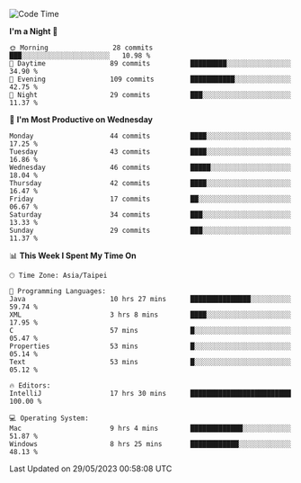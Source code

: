 <!--START_SECTION:waka-->
![Code Time](http://img.shields.io/badge/Code%20Time-102%20hrs%2021%20mins-blue)

**I'm a Night 🦉** 

```text
🌞 Morning                28 commits          ███░░░░░░░░░░░░░░░░░░░░░░   10.98 % 
🌆 Daytime                89 commits          █████████░░░░░░░░░░░░░░░░   34.90 % 
🌃 Evening                109 commits         ███████████░░░░░░░░░░░░░░   42.75 % 
🌙 Night                  29 commits          ███░░░░░░░░░░░░░░░░░░░░░░   11.37 % 
```
📅 **I'm Most Productive on Wednesday** 

```text
Monday                   44 commits          ████░░░░░░░░░░░░░░░░░░░░░   17.25 % 
Tuesday                  43 commits          ████░░░░░░░░░░░░░░░░░░░░░   16.86 % 
Wednesday                46 commits          █████░░░░░░░░░░░░░░░░░░░░   18.04 % 
Thursday                 42 commits          ████░░░░░░░░░░░░░░░░░░░░░   16.47 % 
Friday                   17 commits          ██░░░░░░░░░░░░░░░░░░░░░░░   06.67 % 
Saturday                 34 commits          ███░░░░░░░░░░░░░░░░░░░░░░   13.33 % 
Sunday                   29 commits          ███░░░░░░░░░░░░░░░░░░░░░░   11.37 % 
```


📊 **This Week I Spent My Time On** 

```text
🕑︎ Time Zone: Asia/Taipei

💬 Programming Languages: 
Java                     10 hrs 27 mins      ███████████████░░░░░░░░░░   59.74 % 
XML                      3 hrs 8 mins        ████░░░░░░░░░░░░░░░░░░░░░   17.95 % 
C                        57 mins             █░░░░░░░░░░░░░░░░░░░░░░░░   05.47 % 
Properties               53 mins             █░░░░░░░░░░░░░░░░░░░░░░░░   05.14 % 
Text                     53 mins             █░░░░░░░░░░░░░░░░░░░░░░░░   05.12 % 

🔥 Editors: 
IntelliJ                 17 hrs 30 mins      █████████████████████████   100.00 % 

💻 Operating System: 
Mac                      9 hrs 4 mins        █████████████░░░░░░░░░░░░   51.87 % 
Windows                  8 hrs 25 mins       ████████████░░░░░░░░░░░░░   48.13 % 
```


 Last Updated on 29/05/2023 00:58:08 UTC
<!--END_SECTION:waka-->
